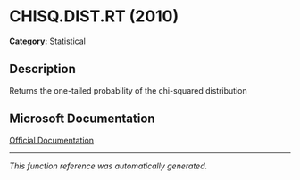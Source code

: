 # CHISQ.DIST.RT (2010)

**Category:** Statistical

## Description
Returns the one-tailed probability of the chi-squared distribution

## Microsoft Documentation
[Official Documentation](https://support.microsoft.com//en-us/office/chisq-dist-rt-function-dc4832e8-ed2b-49ae-8d7c-b28d5804c0f2)

---
*This function reference was automatically generated.*
